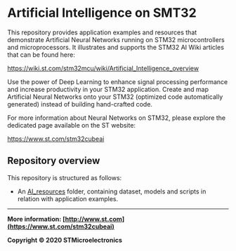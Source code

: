 # Artificial Intelligence on SMT32

This repository provides application examples and resources that demonstrate Artificial Neural Networks running on STM32 microcontrollers and microprocessors. It illustrates and supports the STM32 AI Wiki articles that can be found here:

<https://wiki.st.com/stm32mcu/wiki/Artificial_Intelligence_overview>

Use the power of Deep Learning to enhance signal processing performance and increase productivity in your STM32 application. Create and map Artificial Neural Networks onto your STM32 (optimized code automatically generated) instead of building hand-crafted code.

For more information about Neural Networks on STM32, please explore the dedicated page available on the ST website:

<https://www.st.com/stm32cubeai>

## Repository overview

This repository is structured as follows:

- An [AI_resources](./AI_resources/) folder, containing dataset, models and scripts in relation with application examples.

------

**More information: [http://www.st.com](https://www.st.com/stm32cubeai)**

**Copyright © 2020 STMicroelectronics**
